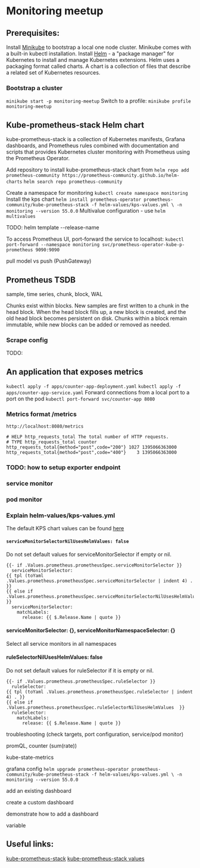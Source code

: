 # Monitoring meetup

## Prerequisites:
Install [Minikube](https://minikube.sigs.k8s.io/docs/start/) to bootstrap a local one node cluster.
Minikube comes with a built-in kubectl installation.
Install [Helm](https://helm.sh/docs/intro/install/) - a "package manager" for Kubernetes to install and manage Kubernetes extensions.
Helm uses a packaging format called charts. 
A chart is a collection of files that describe a related set of Kubernetes resources.
### Bootstrap a cluster
`minikube start -p monitoring-meetup`
Switch to a profile:
`minikube profile monitoring-meetup`

## Kube-prometheus-stack Helm chart
kube-prometheus-stack is a collection of Kubernetes manifests, 
Grafana dashboards, and Prometheus rules combined with documentation and scripts that provides
Kubernetes cluster monitoring with Prometheus using the Prometheus Operator.

Add repository to install kube-prometheus-stack chart from
`helm repo add prometheus-community https://prometheus-community.github.io/helm-charts`
`helm search repo prometheus-community`

Create a namespace for monitoring
`kubectl create namespace monitoring`
Install the kps chart
`helm install prometheus-operator prometheus-community/kube-prometheus-stack -f helm-values/kps-values.yml \
-n monitoring --version 55.0.0`
Multivalue configuration - use `helm multivalues`

TODO: helm template --release-name <release name>

To access Prometheus UI, port-forward the service to localhost:
`kubectl port-forward --namespace monitoring svc/prometheus-operator-kube-p-prometheus 9090:9090`

pull model vs push (PushGateway)

## Prometheus TSDB
sample, time series, chunk, block, WAL

Chunks exist within blocks.
New samples are first written to a chunk in the head block.
When the head block fills up, a new block is created, and the old head block becomes persistent on disk.
Chunks within a block remain immutable, while new blocks can be added or removed as needed.

### Scrape config
TODO: 

## An application that exposes metrics
`kubectl apply -f apps/counter-app-deployment.yaml`
`kubectl apply -f apps/counter-app-service.yaml`
Forward connections from a local port to a port on the pod
`kubectl port-forward svc/counter-app 8080`

### Metrics format /metrics
`http://localhost:8080/metrics`
```text
# HELP http_requests_total The total number of HTTP requests.
# TYPE http_requests_total counter
http_requests_total{method="post",code="200"} 1027 1395066363000
http_requests_total{method="post",code="400"}    3 1395066363000
```

### TODO: how to setup exporter endpoint


### service monitor
### pod monitor

### Explain helm-values/kps-values.yml
The default KPS chart values can be found [here](https://github.com/prometheus-community/helm-charts/blob/main/charts/kube-prometheus-stack/values.yaml)

#### `serviceMonitorSelectorNilUsesHelmValues: false`
Do not set default values for serviceMonitorSelector if empty or nil.
```
{{- if .Values.prometheus.prometheusSpec.serviceMonitorSelector }}
  serviceMonitorSelector:
{{ tpl (toYaml .Values.prometheus.prometheusSpec.serviceMonitorSelector | indent 4) . }}
{{ else if .Values.prometheus.prometheusSpec.serviceMonitorSelectorNilUsesHelmValues  }}
  serviceMonitorSelector:
    matchLabels:
      release: {{ $.Release.Name | quote }}
```
#### serviceMonitorSelector: {}, serviceMonitorNamespaceSelector: {}
Select all service monitors in all namespaces

#### ruleSelectorNilUsesHelmValues: false
Do not set default values for ruleSelector if it is empty or nil.
```
{{- if .Values.prometheus.prometheusSpec.ruleSelector }}
  ruleSelector:
{{ tpl (toYaml .Values.prometheus.prometheusSpec.ruleSelector | indent 4) . }}
{{ else if .Values.prometheus.prometheusSpec.ruleSelectorNilUsesHelmValues  }}
  ruleSelector:
    matchLabels:
      release: {{ $.Release.Name | quote }}
```

troubleshooting (check targets, port configuration, service/pod monitor)

promQL, counter (sum(rate))

kube-state-metrics

grafana config
`helm upgrade prometheus-operator prometheus-community/kube-prometheus-stack -f helm-values/kps-values.yml \
-n monitoring --version 55.0.0`

add an existing dashboard

create a custom dashboard

demonstrate how to add a dashboard


variable

## Useful links:
[kube-prometheus-stack](https://github.com/prometheus-community/helm-charts/tree/main/charts/kube-prometheus-stack)
[kube-prometheus-stack values](https://github.com/prometheus-community/helm-charts/blob/main/charts/kube-prometheus-stack/values.yaml)
